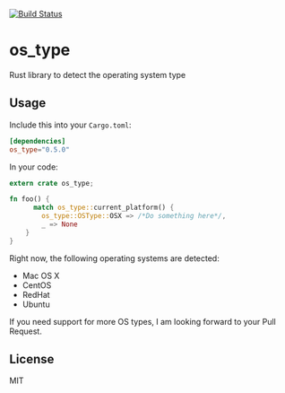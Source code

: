 [![Build Status](https://travis-ci.org/schultyy/os_type.svg?branch=master)](https://travis-ci.org/schultyy/os_type)

# os_type
Rust library to detect the operating system type

## Usage

Include this into your `Cargo.toml`:

```toml
[dependencies]
os_type="0.5.0"
```

In your code:

```rust
extern crate os_type;

fn foo() {
      match os_type::current_platform() {
        os_type::OSType::OSX => /*Do something here*/,
        _ => None
    }
}
```

Right now, the following operating systems are detected:

- Mac OS X
- CentOS
- RedHat
- Ubuntu

If you need support for more OS types, I am looking forward to your Pull Request.

## License

MIT
